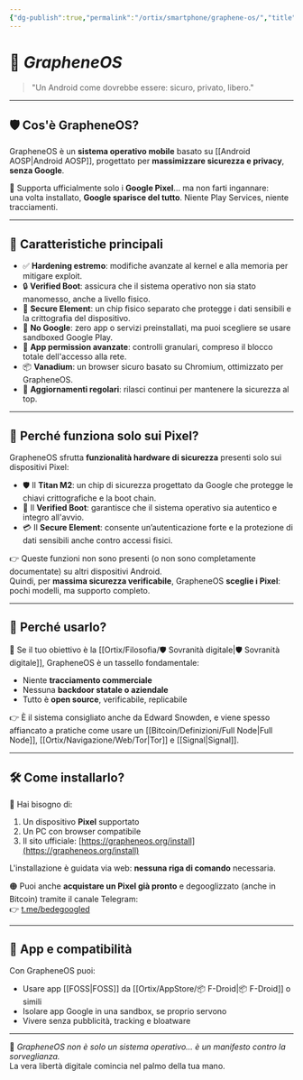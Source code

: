 ```yaml
---
{"dg-publish":true,"permalink":"/ortix/smartphone/graphene-os/","title":"GrapheneOS","tags":["sovranità digitale","privacy","android","degoogling","sicurezza","software libero"]}
---
```



# 📱 *GrapheneOS*

> "Un Android come dovrebbe essere: sicuro, privato, libero."

---

## 🛡️ Cos'è GrapheneOS?

GrapheneOS è un **sistema operativo mobile** basato su [[Android AOSP\|Android AOSP]], progettato per **massimizzare sicurezza e privacy**, **senza Google**.

📱 Supporta ufficialmente solo i **Google Pixel**… ma non farti ingannare:  
una volta installato, **Google sparisce del tutto**. Niente Play Services, niente tracciamenti.

---

## 🔐 Caratteristiche principali

- ✅ **Hardening estremo**: modifiche avanzate al kernel e alla memoria per mitigare exploit.
- 🔒 **Verified Boot**: assicura che il sistema operativo non sia stato manomesso, anche a livello fisico.
- 💾 **Secure Element**: un chip fisico separato che protegge i dati sensibili e la crittografia del dispositivo.
- 🚫 **No Google**: zero app o servizi preinstallati, ma puoi scegliere se usare sandboxed Google Play.
- 🔐 **App permission avanzate**: controlli granulari, compreso il blocco totale dell'accesso alla rete.
- 📦 **Vanadium**: un browser sicuro basato su Chromium, ottimizzato per GrapheneOS.
- 🔄 **Aggiornamenti regolari**: rilasci continui per mantenere la sicurezza al top.

---

## 🎯 Perché funziona solo sui Pixel?

GrapheneOS sfrutta **funzionalità hardware di sicurezza** presenti solo sui dispositivi Pixel:

- 🛡️ Il **Titan M2**: un chip di sicurezza progettato da Google che protegge le chiavi crittografiche e la boot chain.
- 🔐 Il **Verified Boot**: garantisce che il sistema operativo sia autentico e integro all'avvio.
- 💳 Il **Secure Element**: consente un’autenticazione forte e la protezione di dati sensibili anche contro accessi fisici.

👉 Queste funzioni non sono presenti (o non sono completamente documentate) su altri dispositivi Android.  
Quindi, per **massima sicurezza verificabile**, GrapheneOS **sceglie i Pixel**: pochi modelli, ma supporto completo.

---

## 🧭 Perché usarlo?

🎯 Se il tuo obiettivo è la [[Ortix/Filosofia/🛡️ Sovranità digitale\|🛡️ Sovranità digitale]], GrapheneOS è un tassello fondamentale:

- Niente **tracciamento commerciale**
- Nessuna **backdoor statale o aziendale**
- Tutto è **open source**, verificabile, replicabile

👉 È il sistema consigliato anche da Edward Snowden, e viene spesso affiancato a pratiche come usare un [[Bitcoin/Definizioni/Full Node\|Full Node]], [[Ortix/Navigazione/Web/Tor\|Tor]] e [[Signal\|Signal]].

---

## 🛠️ Come installarlo?

🧩 Hai bisogno di:

1. Un dispositivo **Pixel** supportato
2. Un PC con browser compatibile
3. Il sito ufficiale: [https://grapheneos.org/install](https://grapheneos.org/install)

L'installazione è guidata via web: **nessuna riga di comando** necessaria.

🟠 Puoi anche **acquistare un Pixel già pronto** e degooglizzato (anche in Bitcoin) tramite il canale Telegram:  
👉 [t.me/bedegoogled](https://t.me/bedegoogled)

---

## 📱 App e compatibilità

Con GrapheneOS puoi:

- Usare app [[FOSS\|FOSS]] da [[Ortix/AppStore/📦 F-Droid\|📦 F-Droid]] o simili
- Isolare app Google in una sandbox, se proprio servono
- Vivere senza pubblicità, tracking e bloatware

---

🧡 *GrapheneOS non è solo un sistema operativo… è un manifesto contro la sorveglianza.*  
La vera libertà digitale comincia nel palmo della tua mano.